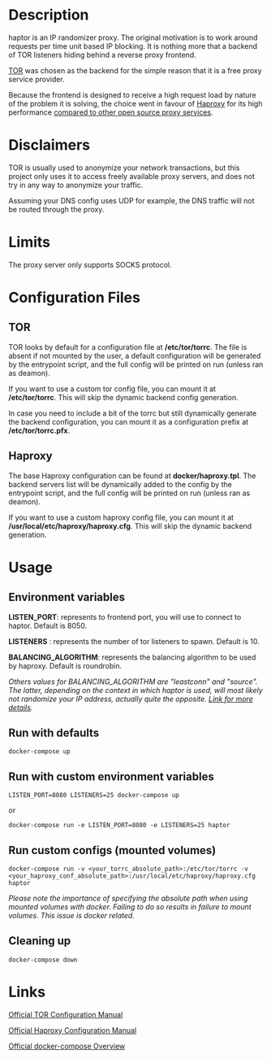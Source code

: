 # Description
haptor is an IP randomizer proxy. The original motivation is to work around requests per time unit based IP blocking. It is nothing more that a backend of TOR listeners hiding behind a reverse proxy frontend.

[TOR](https://www.torproject.org/) was chosen as the backend for the simple reason that it is a free proxy service provider.

Because the frontend is designed to receive a high request load by nature of the problem it is solving, the choice went in favour of [Haproxy](https://github.com/haproxy/haproxy) for its high performance [compared to other open source proxy services](https://github.com/NickMRamirez/Proxy-Benchmarks).


# Disclaimers
TOR is usually used to anonymize your network transactions, but this project only uses it to access freely available proxy servers, and does not try in any way to anonymize your traffic.

Assuming your DNS config uses UDP for example, the DNS traffic will not be routed through the proxy.


# Limits
The proxy server only supports SOCKS protocol.


# Configuration Files

## TOR
TOR looks by default for a configuration file at **/etc/tor/torrc**. The file is absent if not mounted by the user, a default configuration will be generated by the entrypoint script, and the full config will be printed on run (unless ran as deamon).

If you want to use a custom tor config file, you can mount it at **/etc/tor/torrc**. This will skip the dynamic backend config generation.

In case you need to include a bit of the torrc but still dynamically generate the backend configuration, you can mount it as a configuration prefix at **/etc/tor/torrc.pfx**.

## Haproxy

The base Haproxy configuration can be found at **docker/haproxy.tpl**. The backend servers list will be dynamically added to the config by the entrypoint script, and the full config will be printed on run (unless ran as deamon).

If you want to use a custom haproxy config file, you can mount it at **/usr/local/etc/haproxy/haproxy.cfg**. This will skip the dynamic backend generation.


# Usage

## Environment variables

**LISTEN_PORT**: represents to frontend port, you will use to connect to haptor. Default is 8050.

**LISTENERS** : represents the number of tor listeners to spawn. Default is 10.

**BALANCING_ALGORITHM**: represents the balancing algorithm to be used by haproxy. Default is roundrobin.

*Others values for BALANCING_ALGORITHM are "leastconn" and "source". The latter, depending on the context in which haptor is used, will most likely not randomize your IP address, actually quite the opposite. [Link for more details](https://www.digitalocean.com/community/tutorials/an-introduction-to-haproxy-and-load-balancing-concepts#load-balancing-algorithms).*


## Run with defaults
```docker-compose up```


## Run with custom environment variables
```LISTEN_PORT=8080 LISTENERS=25 docker-compose up```

or

```docker-compose run -e LISTEN_PORT=8080 -e LISTENERS=25 haptor```


## Run custom configs (mounted volumes)
```docker-compose run -v <your_torrc_absolute_path>:/etc/tor/torrc -v <your_haproxy_conf_absolute_path>:/usr/local/etc/haproxy/haproxy.cfg  haptor```

*Please note the importance of specifying the absolute path when using mounted volumes with docker. Failing to do so results in failure to mount volumes. This issue is docker related.*


## Cleaning up
```docker-compose down```

# Links
[Official TOR Configuration Manual](https://2019.www.torproject.org/docs/tor-manual.html.en)

[Official Haproxy Configuration Manual](https://www.haproxy.com/documentation/hapee/latest/onepage/)

[Official docker-compose Overview](https://docs.docker.com/compose/)
